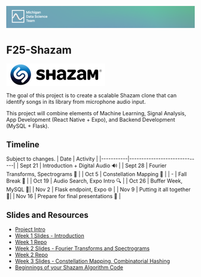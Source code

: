 ![header](asset/header.png)

# F25-Shazam

<img src="asset/shazam.png" height=60/>

The goal of this project is to create a scalable Shazam clone that can identify songs in its library from microphone audio input.

This project will combine elements of Machine Learning, Signal Analysis, App Development (React Native + Expo), and Backend Development (MySQL + Flask).

## Timeline

Subject to changes.
| Date | Activity |
|-----------|------------------------------|
| Sept 21 | Introduction + Digital Audio 🔊 |
| Sept 28 | Fourier Transforms, Spectrograms 🧮 |
| Oct 5 | ️Constellation Mapping 🔭 |
| - | Fall Break ️🍂 |
| Oct 19 | Audio Search, Expo Intro 🔍 |
| Oct 26 | Buffer Week, MySQL 💽️|
| Nov 2 | Flask endpoint, Expo 🌐 |
| Nov 9 | Putting it all together 🔧|
| Nov 16 | Prepare for final presentations 🎉 |

## Slides and Resources

- [Project Intro](https://docs.google.com/presentation/d/1zfACjefKNI2SxUwyjICdXe_Cc1dKNuPlsfJnkOWKs7I/edit?usp=sharing)
- [Week 1 Slides - Introduction](https://docs.google.com/presentation/d/1tnqeYWHYlpvawnyNVfE3f95q3EHNDDlER3AwjsX0hdI/edit?usp=sharing)
- [Week 1 Repo](https://github.com/evanteal15/f25-shazam-clone-w1/tree/main)
- [Week 2 Slides - Fourier Transforms and Spectrograms](https://docs.google.com/presentation/d/1gzf0cIOUEAgEXo3vhXCraE0z4VufTNPwGH04obc6YVs/edit?usp=sharing)
- [Week 2 Repo](https://github.com/evanteal15/f25-shazam-clone-w2)
- [Week 3 Slides - Constellation Mapping, Combinatorial Hashing](https://docs.google.com/presentation/d/19fj9Kg58Cis_cMwXxcogEZqUZJeLFWYO1qcOLnea8xo/edit?usp=sharing)
- [Beginnings of your Shazam Algorithm Code](https://github.com/evanteal15/Shazam-App-Template/tree/main)
